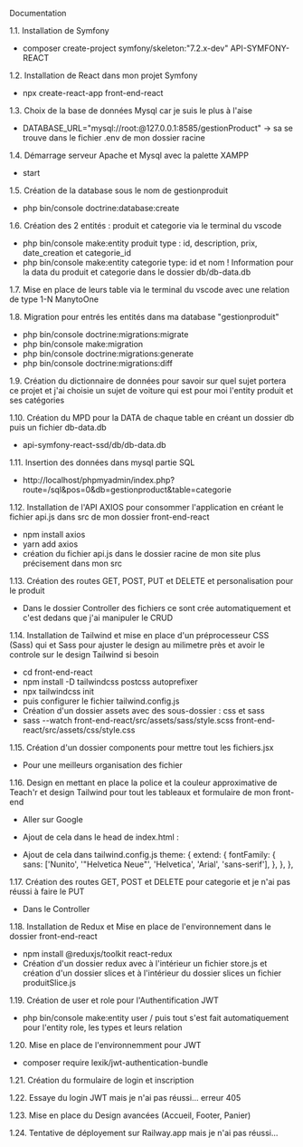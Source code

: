 Documentation

1.1. Installation de Symfony 
- composer create-project symfony/skeleton:"7.2.x-dev" API-SYMFONY-REACT

1.2. Installation de React dans mon projet Symfony 
- npx create-react-app front-end-react

1.3. Choix de la base de données Mysql car je suis le plus à l'aise 
- DATABASE_URL="mysql://root:@127.0.0.1:8585/gestionProduct" -> sa se trouve dans le fichier .env de mon dossier racine

1.4. Démarrage serveur Apache et Mysql avec la palette XAMPP
- start 

1.5. Création de la database sous le nom de gestionproduit
- php bin/console doctrine:database:create

1.6. Création des 2 entités : produit et categorie via le terminal du vscode
- php bin/console make:entity produit type : id, description, prix, date_creation et categorie_id 
- php bin/console make:entity categorie type: id et nom
! Information pour la data du produit et categorie dans le dossier db/db-data.db

1.7. Mise en place de leurs table via le terminal du vscode avec une relation de type 1-N ManytoOne

1.8. Migration pour entrés les entités dans ma database "gestionproduit"
- php bin/console doctrine:migrations:migrate
- php bin/console make:migration
- php bin/console doctrine:migrations:generate
- php bin/console doctrine:migrations:diff    

1.9. Création du dictionnaire de données pour savoir sur quel sujet portera ce projet et j'ai choisie un sujet de voiture qui est pour moi l'entity produit et ses catégories

1.10. Création du MPD pour la DATA de chaque table en créant un dossier db puis un fichier db-data.db
- api-symfony-react-ssd/db/db-data.db

1.11. Insertion des données dans mysql partie SQL 
- http://localhost/phpmyadmin/index.php?route=/sql&pos=0&db=gestionproduct&table=categorie

1.12. Installation de l'API AXIOS pour consommer l'application en créant le fichier api.js dans src de mon dossier front-end-react
- npm install axios
- yarn add axios
- création du fichier api.js dans le dossier racine de mon site plus précisement dans mon src

1.13. Création des routes  GET, POST, PUT et DELETE et personalisation pour le produit
- Dans le dossier Controller des fichiers ce sont crée automatiquement et c'est dedans que j'ai manipuler le CRUD 

1.14. Installation de Tailwind et mise en place d'un préprocesseur CSS (Sass) qui et Sass pour ajuster le design au milimetre près et avoir le controle sur le design Tailwind si besoin
- cd front-end-react
- npm install -D tailwindcss postcss autoprefixer
- npx tailwindcss init
- puis configurer le fichier tailwind.config.js
- Création d'un dossier assets avec des sous-dossier : css et sass
- sass --watch front-end-react/src/assets/sass/style.scss front-end-react/src/assets/css/style.css 

1.15. Création d'un dossier components pour mettre tout les fichiers.jsx 
- Pour une meilleurs organisation des fichier

1.16. Design en mettant en place la police et la couleur approximative de Teach'r et design Tailwind pour tout les tableaux et formulaire de mon front-end
- Aller sur Google 
- Ajout de cela dans le head de index.html : <link href="https://fonts.googleapis.com/css2?family=Nunito:wght@400;600;700&display=swap" rel="stylesheet">

-  Ajout de cela dans tailwind.config.js
theme: {
    extend: {
      fontFamily: {
        sans: ['Nunito', '"Helvetica Neue"', 'Helvetica', 'Arial', 'sans-serif'], 
      },
    },
  },

1.17. Création des routes  GET, POST et DELETE pour categorie et je n'ai pas réussi à faire le PUT
- Dans le Controller

1.18. Installation de Redux et Mise en place de l'environnement dans le dossier front-end-react
- npm install @reduxjs/toolkit react-redux 
- Création d'un dossier redux avec à l'intérieur un fichier store.js et création d'un dossier slices et à l'intérieur du dossier slices un fichier produitSlice.js

1.19. Création de user et role pour l'Authentification JWT
- php bin/console make:entity user / puis tout s'est fait automatiquement pour l'entity role, les types et leurs relation

1.20. Mise en place de l'environnemment pour JWT
- composer require lexik/jwt-authentication-bundle 

1.21. Création du formulaire de login et inscription

1.22. Essaye du login JWT mais je n'ai pas réussi... erreur 405

1.23. Mise en place du Design avancées (Accueil, Footer, Panier)

1.24. Tentative de déployement sur Railway.app mais je n'ai pas réussi...




